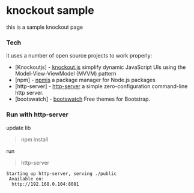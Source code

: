 # knockout sample

 
this is a sample knockout page


### Tech

it uses a number of open source projects to work properly:

* [Knockoutjs] - [knockout.js](https://knockoutjs.com/)  simplify dynamic JavaScript UIs using the Model-View-ViewModel (MVVM) pattern 
* [npm] - [npmjs](https://https://www.npmjs.com//)  a package manager for Node.js packages
* [http-server] - [http-server](https://www.npmjs.com/package/http-server)  a simple zero-configuration command-line http server.
* [bootswatch] - [bootswatch](https://bootswatch.com/)  Free themes for Bootstrap.


###  Run with http-server

update lib

> npm install

run 

>http-server

```
Starting up http-server, serving ./public
 Available on:
  http://192.168.0.104:8081
```


